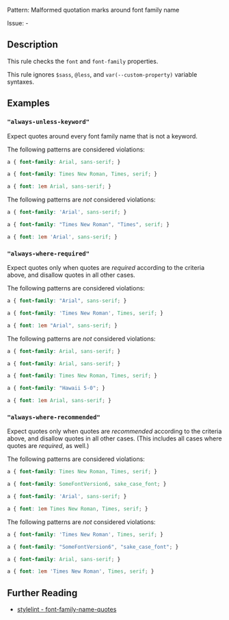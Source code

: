 Pattern: Malformed quotation marks around font family name

Issue: -

## Description

This rule checks the `font` and `font-family` properties.

This rule ignores `$sass`, `@less`, and `var(--custom-property)` variable syntaxes.

## Examples

### `"always-unless-keyword"`

Expect quotes around every font family name that is not a keyword.

The following patterns are considered violations:

```css
a { font-family: Arial, sans-serif; }
```

```css
a { font-family: Times New Roman, Times, serif; }
```

```css
a { font: 1em Arial, sans-serif; }
```

The following patterns are *not* considered violations:

```css
a { font-family: 'Arial', sans-serif; }
```

```css
a { font-family: "Times New Roman", "Times", serif; }
```

```css
a { font: 1em 'Arial', sans-serif; }
```

### `"always-where-required"`

Expect quotes only when quotes are *required* according to the criteria above, and disallow quotes in all other cases.

The following patterns are considered violations:

```css
a { font-family: "Arial", sans-serif; }
```

```css
a { font-family: 'Times New Roman', Times, serif; }
```

```css
a { font: 1em "Arial", sans-serif; }
```

The following patterns are *not* considered violations:

```css
a { font-family: Arial, sans-serif; }
```

```css
a { font-family: Arial, sans-serif; }
```

```css
a { font-family: Times New Roman, Times, serif; }
```

```css
a { font-family: "Hawaii 5-0"; }
```

```css
a { font: 1em Arial, sans-serif; }
```

### `"always-where-recommended"`

Expect quotes only when quotes are *recommended* according to the criteria above, and disallow quotes in all other cases. (This includes all cases where quotes are *required*, as well.)

The following patterns are considered violations:

```css
a { font-family: Times New Roman, Times, serif; }
```

```css
a { font-family: SomeFontVersion6, sake_case_font; }
```

```css
a { font-family: 'Arial', sans-serif; }
```

```css
a { font: 1em Times New Roman, Times, serif; }
```

The following patterns are *not* considered violations:

```css
a { font-family: 'Times New Roman', Times, serif; }
```

```css
a { font-family: "SomeFontVersion6", "sake_case_font"; }
```

```css
a { font-family: Arial, sans-serif; }
```

```css
a { font: 1em 'Times New Roman', Times, serif; }
```

## Further Reading

* [stylelint - font-family-name-quotes](https://stylelint.io/user-guide/rules/font-family-name-quotes)